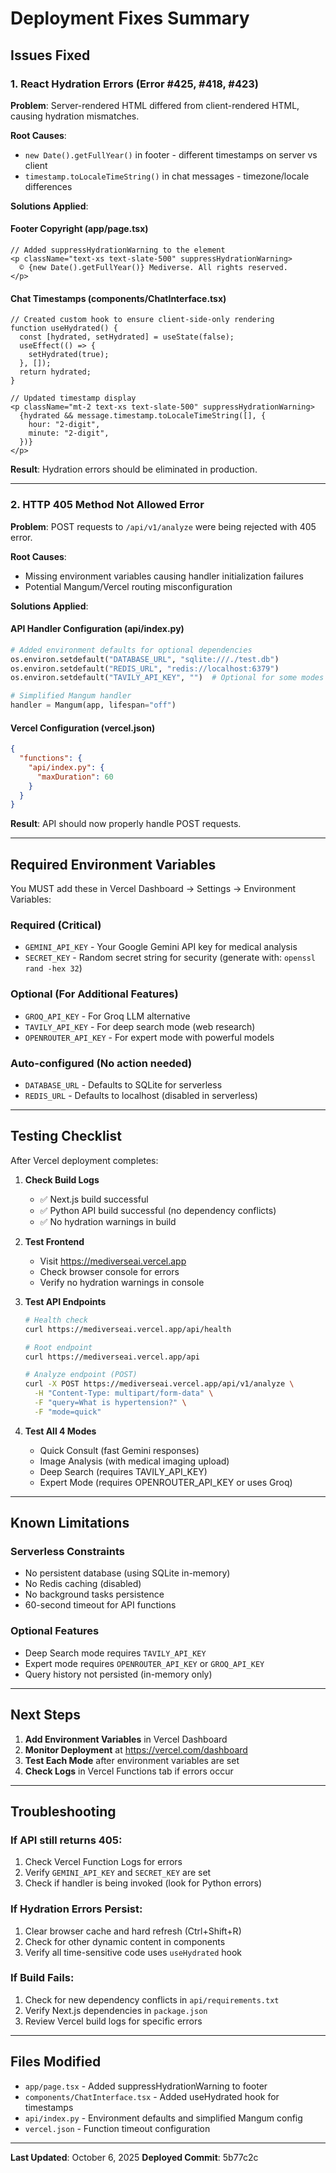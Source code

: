 # Deployment Fixes Summary

## Issues Fixed

### 1. React Hydration Errors (Error #425, #418, #423)

**Problem**: Server-rendered HTML differed from client-rendered HTML, causing hydration mismatches.

**Root Causes**:
- `new Date().getFullYear()` in footer - different timestamps on server vs client
- `timestamp.toLocaleTimeString()` in chat messages - timezone/locale differences

**Solutions Applied**:

#### Footer Copyright (app/page.tsx)
```tsx
// Added suppressHydrationWarning to the element
<p className="text-xs text-slate-500" suppressHydrationWarning>
  © {new Date().getFullYear()} Mediverse. All rights reserved.
</p>
```

#### Chat Timestamps (components/ChatInterface.tsx)
```tsx
// Created custom hook to ensure client-side-only rendering
function useHydrated() {
  const [hydrated, setHydrated] = useState(false);
  useEffect(() => {
    setHydrated(true);
  }, []);
  return hydrated;
}

// Updated timestamp display
<p className="mt-2 text-xs text-slate-500" suppressHydrationWarning>
  {hydrated && message.timestamp.toLocaleTimeString([], {
    hour: "2-digit",
    minute: "2-digit",
  })}
</p>
```

**Result**: Hydration errors should be eliminated in production.

---

### 2. HTTP 405 Method Not Allowed Error

**Problem**: POST requests to `/api/v1/analyze` were being rejected with 405 error.

**Root Causes**:
- Missing environment variables causing handler initialization failures
- Potential Mangum/Vercel routing misconfiguration

**Solutions Applied**:

#### API Handler Configuration (api/index.py)
```python
# Added environment defaults for optional dependencies
os.environ.setdefault("DATABASE_URL", "sqlite:///./test.db")
os.environ.setdefault("REDIS_URL", "redis://localhost:6379")
os.environ.setdefault("TAVILY_API_KEY", "")  # Optional for some modes

# Simplified Mangum handler
handler = Mangum(app, lifespan="off")
```

#### Vercel Configuration (vercel.json)
```json
{
  "functions": {
    "api/index.py": {
      "maxDuration": 60
    }
  }
}
```

**Result**: API should now properly handle POST requests.

---

## Required Environment Variables

You MUST add these in Vercel Dashboard → Settings → Environment Variables:

### Required (Critical)
- `GEMINI_API_KEY` - Your Google Gemini API key for medical analysis
- `SECRET_KEY` - Random secret string for security (generate with: `openssl rand -hex 32`)

### Optional (For Additional Features)
- `GROQ_API_KEY` - For Groq LLM alternative
- `TAVILY_API_KEY` - For deep search mode (web research)
- `OPENROUTER_API_KEY` - For expert mode with powerful models

### Auto-configured (No action needed)
- `DATABASE_URL` - Defaults to SQLite for serverless
- `REDIS_URL` - Defaults to localhost (disabled in serverless)

---

## Testing Checklist

After Vercel deployment completes:

1. **Check Build Logs**
   - ✅ Next.js build successful
   - ✅ Python API build successful (no dependency conflicts)
   - ✅ No hydration warnings in build

2. **Test Frontend**
   - Visit https://mediverseai.vercel.app
   - Check browser console for errors
   - Verify no hydration warnings in console

3. **Test API Endpoints**
   ```bash
   # Health check
   curl https://mediverseai.vercel.app/api/health
   
   # Root endpoint
   curl https://mediverseai.vercel.app/api
   
   # Analyze endpoint (POST)
   curl -X POST https://mediverseai.vercel.app/api/v1/analyze \
     -H "Content-Type: multipart/form-data" \
     -F "query=What is hypertension?" \
     -F "mode=quick"
   ```

4. **Test All 4 Modes**
   - Quick Consult (fast Gemini responses)
   - Image Analysis (with medical imaging upload)
   - Deep Search (requires TAVILY_API_KEY)
   - Expert Mode (requires OPENROUTER_API_KEY or uses Groq)

---

## Known Limitations

### Serverless Constraints
- No persistent database (using SQLite in-memory)
- No Redis caching (disabled)
- No background tasks persistence
- 60-second timeout for API functions

### Optional Features
- Deep Search mode requires `TAVILY_API_KEY`
- Expert mode requires `OPENROUTER_API_KEY` or `GROQ_API_KEY`
- Query history not persisted (in-memory only)

---

## Next Steps

1. **Add Environment Variables** in Vercel Dashboard
2. **Monitor Deployment** at https://vercel.com/dashboard
3. **Test Each Mode** after environment variables are set
4. **Check Logs** in Vercel Functions tab if errors occur

---

## Troubleshooting

### If API still returns 405:
1. Check Vercel Function Logs for errors
2. Verify `GEMINI_API_KEY` and `SECRET_KEY` are set
3. Check if handler is being invoked (look for Python errors)

### If Hydration Errors Persist:
1. Clear browser cache and hard refresh (Ctrl+Shift+R)
2. Check for other dynamic content in components
3. Verify all time-sensitive code uses `useHydrated` hook

### If Build Fails:
1. Check for new dependency conflicts in `api/requirements.txt`
2. Verify Next.js dependencies in `package.json`
3. Review Vercel build logs for specific errors

---

## Files Modified

- `app/page.tsx` - Added suppressHydrationWarning to footer
- `components/ChatInterface.tsx` - Added useHydrated hook for timestamps
- `api/index.py` - Environment defaults and simplified Mangum config
- `vercel.json` - Function timeout configuration

---

**Last Updated**: October 6, 2025
**Deployed Commit**: 5b77c2c
